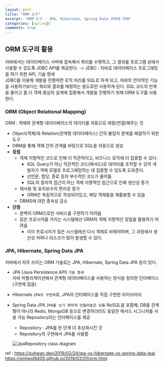 ```yaml
---
layout: post
title: "ORM 도구"
excerpt: "ORM 도구 - JPA, Hibernate, Spring Data JPA에 대해"
categories: [spring]]
comments: true
---
```


## ORM 도구의 활용
자바에서는 데이터베이스 서버에 접속해서 쿼리를 수행하고, 그 결과를 프로그램 상에서 사용할 수 있도록 JDBC API를 제공한다. 
-> JDBC : 자바로 데이터베이스 프로그래밍을 하기 위한 API, 기술 명세<br>JDBC를 이용해 개발을 진행하면 로직 처리를 SQL로 하게 되고, 자바의 언어적인 기능을 사용하기보다는 쿼리와 결과를 매핑하는 용도로만 사용하게 된다. SQL 코드의 반복을 줄이고 좀 더 객체 중심의 설계에 집중해서 개발을 진행하기 위해 ORM 도구를 사용한다. 

### ORM (Object Relational Mapping)
ORM : 객체와 관계형 데이터베이스의 데이터를 자동으로 매핑(연결)해주는 것
- Object(객체)와 Relation(관계형 데이터베이스) 간의 불일치 문제를 해결하기 위한 도구
- ORM을 통해 객체 간의 관계를 바탕으로 SQL을 자동으로 생성
- **장점**
    - 객체 지향적인 코드로 인해 더 직관적이고, 비즈니스 로직에 더 집중할 수 있다.
        -  SQL Query가 아닌 직관적인 코드(메서드)로 데이터를 조작할 수 있어 개발자가 객체 모델로 프로그래밍하는 데 집중할 수 있도록 도와준다.
        - 선언문, 할당, 종료 등의 부수적인 코드가 줄어듦
        - SQL의 절차적 접근이 아닌 객체 지향적인 접근으로 인해 생산성 증가 
    - 재사용 및 유지보수의 편리성 증가
        - ORM은 독립적으로 작성되어있고, 해당 객체들을 재활용할 수 있음
    - DBMS에 대한 종속성 감소 
- **단점**
    - 완벽히 ORM으로만 서비스를 구현하기 어려움
    - 많은 프로시저를 가지는 시스템에선 ORM의 객체 지향적인 장점을 활용하기 어려움 
        - 이미 프로시저가 많은 시스템에선 다시 객체로 바꿔야하며, 그 과정에서 생산성 저하나 리스크가 많이 발생할 수 있다.

### JPA, Hibernate, Spring Data JPA
자바에서 자주 쓰이는 ORM 기술로는 JPA, Hibernate, Spring Data JPA 등이 있다. 
-  JPA (Java Persistence API)
`기술 명세`<br>자바 어플리케이션에서 관계형 데이터베이스를 사용하는 방식을 정의한 인터페이스 (구현체 없음)

- Hibernate 
`JPA의 구현체`로, JPA의 인터페이스를 직접 구현한 라이브러리

- Spring Data JPA
`JPA를 쓰기 편하게 만들어놓은 모듈`
NoSQL을 포함해, DB를 관계형이 아니라 Redis, MongoDB 등으로 변경하더라도 동일한 메서드 시그니처를 사용 가능
Repository라는 인터페이스를 제공
    - Repository : JPA를 한 단계 더 추상화시킨 것
    - Repository의 구현에서 JPA를 사용함

    ![JpaRepository class diagram](JpaRepository.png)

ref : <https://suhwan.dev/2019/02/24/jpa-vs-hibernate-vs-spring-data-jpa/>
<https://gmlwjd9405.github.io/2019/02/01/orm.html>
